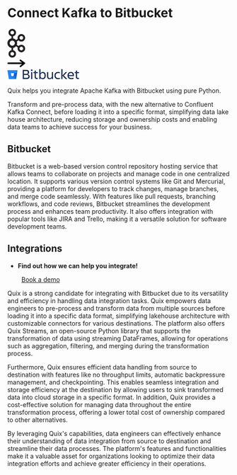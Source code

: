 # Connect Kafka to Bitbucket

<div class="connect-images cards blog-grid-card" markdown>
<div>
<img src="../images/kafka_logo.png" width="40px" />
</div>
<div>
<img src="../images/arrow.svg" width="40px" />
</div>
<div>
<img src="./images/bitbucket_1.jpg" />
</div>
</div>

Quix helps you integrate Apache Kafka with Bitbucket using pure Python.

Transform and pre-process data, with the new alternative to Confluent Kafka Connect, before loading it into a specific format, simplifying data lake house architecture, reducing storage and ownership costs and enabling data teams to achieve success for your business.

## Bitbucket

Bitbucket is a web-based version control repository hosting service that allows teams to collaborate on projects and manage code in one centralized location. It supports various version control systems like Git and Mercurial, providing a platform for developers to track changes, manage branches, and merge code seamlessly. With features like pull requests, branching workflows, and code reviews, Bitbucket streamlines the development process and enhances team productivity. It also offers integration with popular tools like JIRA and Trello, making it a versatile solution for software development teams.

## Integrations

<div class="grid cards" markdown>

- __Find out how we can help you integrate!__

    <a class="md-button md-button--primary" href="https://quix.io/book-a-demo" target="_blank" style="margin:.5rem;">Book a demo</a>

</div>


Quix is a strong candidate for integrating with Bitbucket due to its versatility and efficiency in handling data integration tasks. Quix empowers data engineers to pre-process and transform data from multiple sources before loading it into a specific data format, simplifying lakehouse architecture with customizable connectors for various destinations. The platform also offers Quix Streams, an open-source Python library that supports the transformation of data using streaming DataFrames, allowing for operations such as aggregation, filtering, and merging during the transformation process.

Furthermore, Quix ensures efficient data handling from source to destination with features like no throughput limits, automatic backpressure management, and checkpointing. This enables seamless integration and storage efficiency at the destination by allowing users to sink transformed data into cloud storage in a specific format. In addition, Quix provides a cost-effective solution for managing data throughout the entire transformation process, offering a lower total cost of ownership compared to other alternatives.

By leveraging Quix's capabilities, data engineers can effectively enhance their understanding of data integration from source to destination and streamline their data processes. The platform's features and functionalities make it a valuable asset for organizations looking to optimize their data integration efforts and achieve greater efficiency in their operations.

